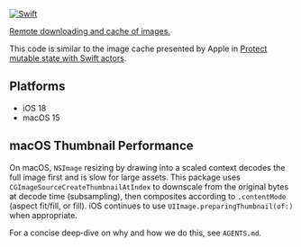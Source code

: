 [![Swift](https://github.com/janodevorg/ImageCache/actions/workflows/swift.yml/badge.svg)](https://github.com/janodevorg/ImageCache/actions/workflows/swift.yml)

[Remote downloading and cache of images.](https://janodevorg.github.io/ImageCache/documentation/imagecache/)

This code is similar to the image cache presented by Apple in 
[Protect mutable state with Swift actors](https://developer.apple.com/videos/play/wwdc2021/10133/).

## Platforms

- iOS 18
- macOS 15

## macOS Thumbnail Performance

On macOS, `NSImage` resizing by drawing into a scaled context decodes the full image first and is slow for large assets. This package uses `CGImageSourceCreateThumbnailAtIndex` to downscale from the original bytes at decode time (subsampling), then composites according to `.contentMode` (aspect fit/fill, or fill). iOS continues to use `UIImage.preparingThumbnail(of:)` when appropriate.

For a concise deep‑dive on why and how we do this, see `AGENTS.md`.
